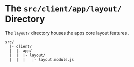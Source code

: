 # The `src/client/app/layout/` Directory

The `layout/` directory houses the apps core layout features .

```
src/
  |- client/
  |  |- app/
  |  |  |- layout/
  |  |  |   |- layout.module.js
```


